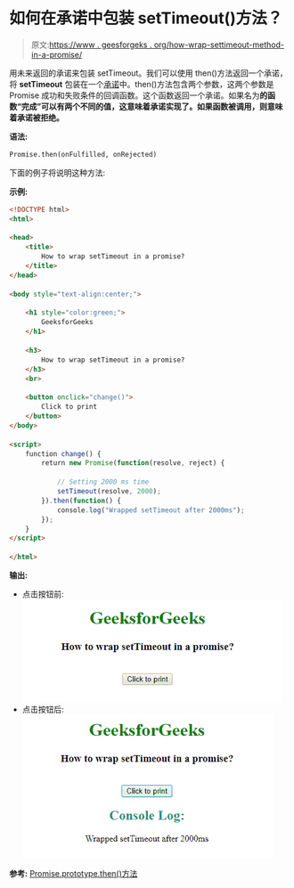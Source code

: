 # 如何在承诺中包装 setTimeout()方法？

> 原文:[https://www . geesforgeks . org/how-wrap-settimeout-method-in-a-promise/](https://www.geeksforgeeks.org/how-to-wrap-settimeout-method-in-a-promise/)

用未来返回的承诺来包装 setTimeout。我们可以使用 then()方法返回一个承诺，将 **setTimeout** 包装在一个[承诺](https://www.geeksforgeeks.org/javascript-promises/)中。then()方法包含两个参数，这两个参数是 Promise 成功和失败条件的回调函数。这个函数返回一个承诺。如果名为**的函数“完成”**可以有两个不同的值，这意味着承诺实现了。如果函数**被调用，则意味着承诺被拒绝。**

**语法:**

```html
Promise.then(onFulfilled, onRejected)
```

下面的例子将说明这种方法:

**示例:**

```html
<!DOCTYPE html>
<html>

<head>
    <title>
        How to wrap setTimeout in a promise?
    </title>
</head>

<body style="text-align:center;">

    <h1 style="color:green;">
        GeeksforGeeks
    </h1>

    <h3>
        How to wrap setTimeout in a promise?
    </h3>
    <br>

    <button onclick="change()">
        Click to print
    </button>
</body>

<script>
    function change() {
        return new Promise(function(resolve, reject) {

            // Setting 2000 ms time
            setTimeout(resolve, 2000);
        }).then(function() {
            console.log("Wrapped setTimeout after 2000ms");
        });
    }
</script>

</html>    
```

**输出:**

*   点击按钮前:
    ![](img/cb4889328607605044513214ca2f27e6.png)
*   点击按钮后:
    ![](img/7b6f117c32fff8ca1f6e5b53c7237912.png)

**参考:** [Promise.prototype.then()方法](https://developer.mozilla.org/en-US/docs/Web/JavaScript/Reference/Global_Objects/Promise/then)